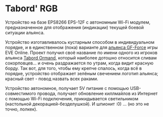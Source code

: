 # Tabord' RGB

Устройство на базе EPS8266 EPS-12F с автономным Wi-Fi модулем, предназначенное для отображения (индикации) текущей боевой ситуации альянса.

Устройство изготавливалось кустарным способом в индивидуальном порядке, и в единственном (пока) варианте для [альянса GF-Force](https://zkillboard.com/alliance/99008697/) игры EVE Online. Проект получил своё название по имени одного из игроков альянса [Tabord Ormand](https://zkillboard.com/character/90763727/), который наиболее дотошно относится сливам сокорповцев... и очень раздражается по утрам, когда видит красную борду. Так вот, для того, чтобы ему крепче спалось, когда всё в порядке, устройство отображает зелёным свечением логотип альянса; красный свет - повод назвать всех раками.

Устройство автономное, получает 5V питание с помощью USB-совместимого провода, получает обновление киллмайлов из Интернет с помощью Wi-Fi подключения, прикидывается светильником (настольной декорацией-безделушкой). И шпионит :0) ... (но это не точно, лолкек).

